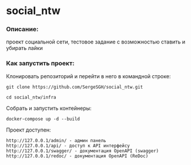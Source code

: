# social_ntw
### Описание:
проект социальной сети, тестовое задание
с возможностью ставить и убирать лайки

### Как запустить проект:

Клонировать репозиторий и перейти в него в командной строке:
```
git clone https://github.com/SergeSGH/social_ntw.git
```
```
cd social_ntw/infra
```

Собрать и запустить контейнеры:
```
docker-compose up -d --build
```
Проект доступен:
```
http://127.0.0.1/admin/ - админ панель
http://127.0.0.1/api/ - доступ к API интерфейсу
http://127.0.0.1/swagger/ - документация OpenAPI (swagger)
http://127.0.0.1/redoc/ - документация OpenAPI (ReDoc)
```